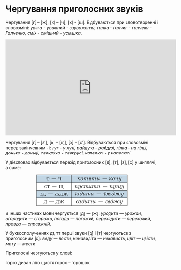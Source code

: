 # Чергування приголосних звуків

Чергування [<span class="p1">г</span>] – [<span class="p1">ж</span>], [<span class="p1">к</span>] – [<span class="p1">ч</span>], [<span class="p1">х</span>] - [<span class="p1">ш</span>]. Вiдбуваються при словотвореннi i словозмiнi: *увага - уважний - зауваження, галка - галчин - галченя - Галченко, смiх - смiшний – усмiшка*.

<div class="fluidMedia">
<iframe align="center" width="560" height="315" src="https://www.youtube.com/embed/4pyiOJhQJrY" frameborder="0" allowfullscreen></iframe>
</div>
<div class="popup">
</div>

Чергування [<span class="p1">г</span>] – [<span class="p1">з′</span>], [<span class="p1">к</span>] – [<span class="p1">ц′</span>], [<span class="p1">х</span>] – [<span class="p1">с′</span>]. Вiдбуваються при словозмiнi перед закiнченням <span class="p1">-i</span>: *луг - у лузi, райдуга - райдузi, гiлка - на гiлцi, донька - доньцi, свекруха - свекрусi, капелюх - у капелюсi*.

У дiєсловах вiдбувається перехiд приголосних [<span class="p1">д</span>], [<span class="p1">т</span>], [<span class="p1">з</span>], [<span class="p1">с</span>] у шиплячi, а саме:

<p align="center"><img width="300"class="image" src="../pics/1/pic5.png"/></p>

В iнших частинах мови чергується [<span class="p1">д</span>] — [<span class="p1">ж</span>]: *уродити — урожай, огородити — огорожа, погода — погожий, переходити — перехожий, правда — справжнiй*.

У буквосполученнях <span class="p1">дт</span>, <span class="p1">тт</span> першi звуки [<span class="p1">д</span>] i [<span class="p1">т</span>] чергуються з приголосним [<span class="p1">с</span>]: *веду — вести, ненавидiти — ненависть, цвiт — цвiсти, мету — мести*.

<quiz correctLabel="correct" incorrectLabel="incorrect" checkLabel="check">
    <question text="">
        <p>Приголосні чергуються у слові:</p>
        <answer correct>горох</answer>
        <answer>диван</answer>
        <answer>літо</answer>
        <answer>щастя</answer>
        <explanation>
        горох – горошок
        </explanation>
    </question>
    
</quiz>

